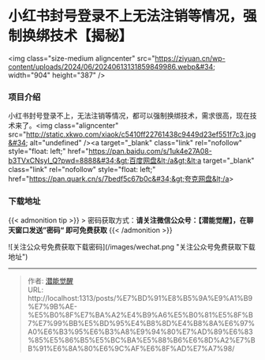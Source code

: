 # 小红书封号登录不上无法注销等情况，强制换绑技术【揭秘】


&lt;img class=&#34;size-medium aligncenter&#34; src=&#34;https://ziyuan.cn/wp-content/uploads/2024/06/20240613131859849986.webp&#34; width=&#34;904&#34; height=&#34;387&#34; /&gt;
###  项目介绍

小红书封号登录不上，无法注销等情况，都可以强制换绑技术，需求很高，现在技术来了。&lt;img class=&#34;aligncenter&#34; src=&#34;http://static.xkwo.com/xiaok/c5410ff22761438c9449d23ef551f7c3.jpg&#34; alt=&#34;undefined&#34; /&gt;&lt;a target=&#34;_blank&#34; class=&#34;link&#34; rel=&#34;nofollow&#34; style=&#34;float: left;&#34; href=&#34;https://pan.baidu.com/s/1uk4e27A08-b3TVxCNsyI_Q?pwd=8888&#34;&gt;百度网盘&lt;/a&gt;&lt;a target=&#34;_blank&#34; class=&#34;link&#34; rel=&#34;nofollow&#34; style=&#34;float: left;&#34; href=&#34;https://pan.quark.cn/s/7bedf5c67b0c&#34;&gt;夸克网盘&lt;/a&gt;

### 下载地址




{{&lt; admonition tip &gt;}}
&gt; 密码获取方式：**请关注微信公众号：【潜能觉醒】，在聊天窗口发送”密码“ 即可免费获取**
{{&lt; /admonition &gt;}}


![关注公众号免费获取下载密码](/images/wechat.png &#34;关注公众号免费获取下载地址&#34;)

---

> 作者: [潜能觉醒](/)  
> URL: http://localhost:1313/posts/%E7%BD%91%E8%B5%9A%E9%A1%B9%E7%9B%AE-%E5%B0%8F%E7%BA%A2%E4%B9%A6%E5%B0%81%E5%8F%B7%E7%99%BB%E5%BD%95%E4%B8%8D%E4%B8%8A%E6%97%A0%E6%B3%95%E6%B3%A8%E9%94%80%E7%AD%89%E6%83%85%E5%86%B5%E5%BC%BA%E5%88%B6%E6%8D%A2%E7%BB%91%E6%8A%80%E6%9C%AF%E6%8F%AD%E7%A7%98/  

